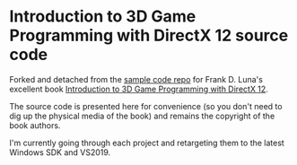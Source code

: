 # Introduction to 3D Game Programming with DirectX 12 source code

Forked and detached from the [sample code repo]((https://github.com/d3dcoder/d3d12book)) for Frank D. Luna's excellent book [Introduction to 3D Game Programming with DirectX 12](http://www.d3dcoder.net/d3d12.htm).

The source code is presented here for convenience (so you don't need to dig up the physical media of the book) and remains the copyright of the book authors.

I'm currently going through each project and retargeting them to the latest Windows SDK and VS2019.